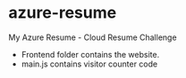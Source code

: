 # azure-resume
My Azure Resume - Cloud Resume Challenge

- Frontend folder contains the website.
- main.js contains visitor counter code